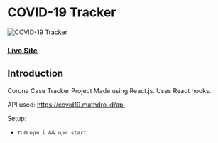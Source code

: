 # COVID-19 Tracker
![COVID-19 Tracker](https://i.ibb.co/X87BqVY/Screenshot-2020-04-13-at-10-14-58.png)

### [Live Site](https://coronatracker123.herokuapp.com/)

## Introduction
Corona Case Tracker Project Made using React.js. Uses React hooks.

API used: https://covid19.mathdro.id/api

Setup:
- run ```npm i && npm start```
